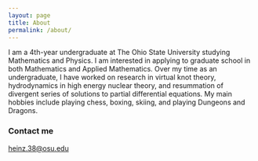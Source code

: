 ```yaml
---
layout: page
title: About
permalink: /about/
---
```


I am a 4th-year undergraduate at The Ohio State University studying Mathematics and Physics. I am interested in applying to graduate school in both Mathematics and Applied Mathematics. Over my time as an undergraduate, I have worked on research in virtual knot theory, hydrodynamics in high energy nuclear theory, and resummation of divergent series of solutions to partial differential equations. My main hobbies include playing chess, boxing, skiing, and playing Dungeons and Dragons.

### Contact me

[heinz.38@osu.edu](mailto:heinz.38@osu.edu)
